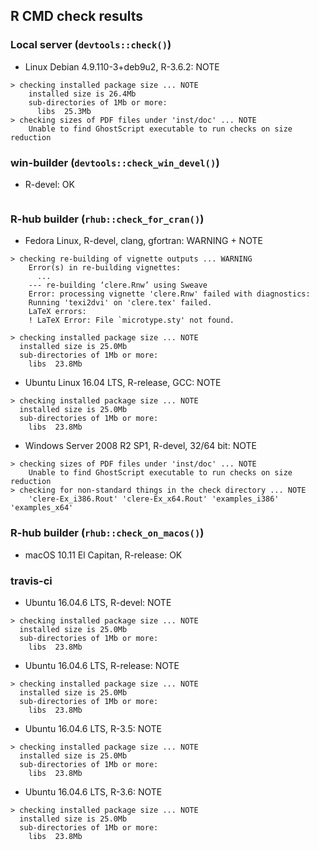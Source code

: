 ## R CMD check results

### Local server (`devtools::check()`)

* Linux Debian 4.9.110-3+deb9u2, R-3.6.2: NOTE

```
> checking installed package size ... NOTE
    installed size is 26.4Mb
    sub-directories of 1Mb or more:
      libs  25.3Mb
> checking sizes of PDF files under 'inst/doc' ... NOTE
    Unable to find GhostScript executable to run checks on size reduction
```

### win-builder (`devtools::check_win_devel()`)

* R-devel: OK

```
```

### R-hub builder (`rhub::check_for_cran()`)

* Fedora Linux, R-devel, clang, gfortran: WARNING + NOTE

```
> checking re-building of vignette outputs ... WARNING
    Error(s) in re-building vignettes:
      ...
    --- re-building ‘clere.Rnw’ using Sweave
    Error: processing vignette 'clere.Rnw' failed with diagnostics:
    Running 'texi2dvi' on 'clere.tex' failed.
    LaTeX errors:
    ! LaTeX Error: File `microtype.sty' not found.
```
```
> checking installed package size ... NOTE
  installed size is 25.0Mb
  sub-directories of 1Mb or more:
    libs  23.8Mb
```

* Ubuntu Linux 16.04 LTS, R-release, GCC: NOTE

```
> checking installed package size ... NOTE
  installed size is 25.0Mb
  sub-directories of 1Mb or more:
    libs  23.8Mb
```

* Windows Server 2008 R2 SP1, R-devel, 32/64 bit: NOTE

```
> checking sizes of PDF files under 'inst/doc' ... NOTE
    Unable to find GhostScript executable to run checks on size reduction
> checking for non-standard things in the check directory ... NOTE
    'clere-Ex_i386.Rout' 'clere-Ex_x64.Rout' 'examples_i386' 'examples_x64'
```

### R-hub builder (`rhub::check_on_macos()`)

* macOS 10.11 El Capitan, R-release: OK

### travis-ci

* Ubuntu 16.04.6 LTS, R-devel: NOTE

```
> checking installed package size ... NOTE
  installed size is 25.0Mb
  sub-directories of 1Mb or more:
    libs  23.8Mb
```

* Ubuntu 16.04.6 LTS, R-release: NOTE

```
> checking installed package size ... NOTE
  installed size is 25.0Mb
  sub-directories of 1Mb or more:
    libs  23.8Mb
```

* Ubuntu 16.04.6 LTS, R-3.5: NOTE

```
> checking installed package size ... NOTE
  installed size is 25.0Mb
  sub-directories of 1Mb or more:
    libs  23.8Mb
```

* Ubuntu 16.04.6 LTS, R-3.6: NOTE

```
> checking installed package size ... NOTE
  installed size is 25.0Mb
  sub-directories of 1Mb or more:
    libs  23.8Mb
```
